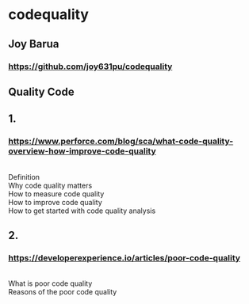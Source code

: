 # codequality
## Joy Barua
### https://github.com/joy631pu/codequality
## Quality Code
## 1.
### https://www.perforce.com/blog/sca/what-code-quality-overview-how-improve-code-quality 
<br> Definition
<br> Why code quality matters
<br> How to measure code quality
<br> How to improve code quality
<br> How to get started with code quality analysis 
## 2.
### https://developerexperience.io/articles/poor-code-quality 
<br> What is poor code quality
<br> Reasons of the poor code quality
